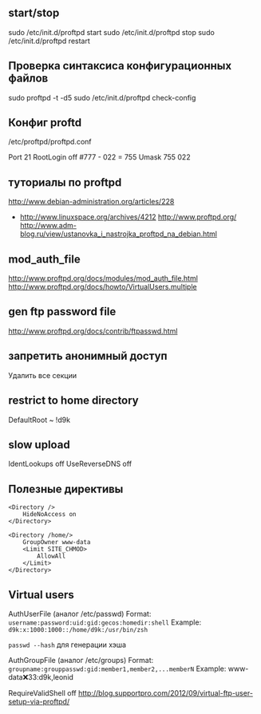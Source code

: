 start/stop
----------
sudo /etc/init.d/proftpd start
sudo /etc/init.d/proftpd stop
sudo /etc/init.d/proftpd restart

Проверка синтаксиса конфигурационных файлов
-------------------------------------------
sudo proftpd -t -d5 
sudo /etc/init.d/proftpd check-config

Конфиг proftd
-------------
/etc/proftpd/proftpd.conf 

Port                21
RootLogin		off
#777 - 022 = 755
Umask               755 022

туториалы по proftpd
--------------------
http://www.debian-administration.org/articles/228
+ http://www.linuxspace.org/archives/4212
http://www.proftpd.org/
http://www.adm-blog.ru/view/ustanovka_i_nastrojka_proftpd_na_debian.html


mod_auth_file
-------------
http://www.proftpd.org/docs/modules/mod_auth_file.html
http://www.proftpd.org/docs/howto/VirtualUsers.multiple

gen ftp password file
---------------------
http://www.proftpd.org/docs/contrib/ftpasswd.html

запретить анонимный доступ
---------------------------
Удалить все секции <Anonymous>

restrict to home directory
--------------------------
DefaultRoot        ~ !d9k

slow upload
-----------
IdentLookups off
UseReverseDNS off

Полезные директивы
------------------
	<Directory />
	    HideNoAccess on
	</Directory>

	<Directory /home/>
	    GroupOwner www-data
	    <Limit SITE_CHMOD>
	        AllowAll
	    </Limit>
	</Directory>

Virtual users
-------------
AuthUserFile <path> (аналог /etc/passwd)
Format: `username:password:uid:gid:gecos:homedir:shell`
Example: `d9k:x:1000:1000::/home/d9k:/usr/bin/zsh`

`passwd --hash` для генерации хэша

AuthGroupFile <path> (аналог /etc/groups)
Format: `groupname:grouppasswd:gid:member1,member2,...memberN`
Example: www-data:x:33:d9k,leonid

RequireValidShell off
http://blog.supportpro.com/2012/09/virtual-ftp-user-setup-via-proftpd/